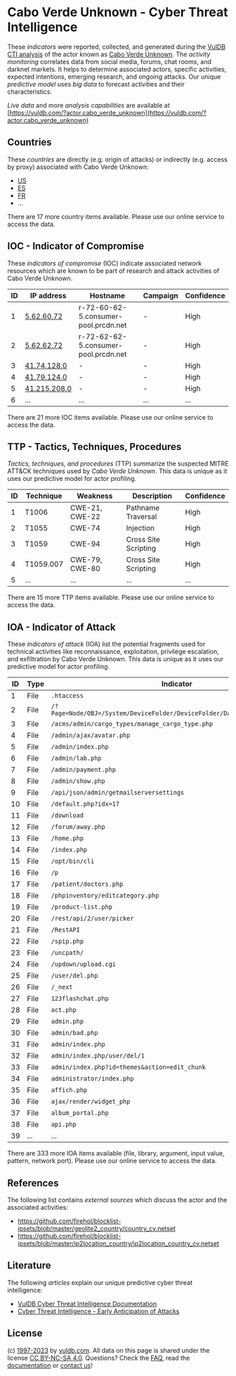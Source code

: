 # Cabo Verde Unknown - Cyber Threat Intelligence

These _indicators_ were reported, collected, and generated during the [VulDB CTI analysis](https://vuldb.com/?kb.cti) of the actor known as [Cabo Verde Unknown](https://vuldb.com/?actor.cabo_verde_unknown). The _activity monitoring_ correlates data from social media, forums, chat rooms, and darknet markets. It helps to determine associated actors, specific activities, expected intentions, emerging research, and ongoing attacks. Our unique _predictive model_ uses _big data_ to forecast activities and their characteristics.

_Live data_ and more _analysis capabilities_ are available at [https://vuldb.com/?actor.cabo_verde_unknown](https://vuldb.com/?actor.cabo_verde_unknown)

## Countries

These _countries_ are directly (e.g. origin of attacks) or indirectly (e.g. access by proxy) associated with Cabo Verde Unknown:

* [US](https://vuldb.com/?country.us)
* [ES](https://vuldb.com/?country.es)
* [FR](https://vuldb.com/?country.fr)
* ...

There are 17 more country items available. Please use our online service to access the data.

## IOC - Indicator of Compromise

These _indicators of compromise_ (IOC) indicate associated network resources which are known to be part of research and attack activities of Cabo Verde Unknown.

ID | IP address | Hostname | Campaign | Confidence
-- | ---------- | -------- | -------- | ----------
1 | [5.62.60.72](https://vuldb.com/?ip.5.62.60.72) | r-72-60-62-5.consumer-pool.prcdn.net | - | High
2 | [5.62.62.72](https://vuldb.com/?ip.5.62.62.72) | r-72-62-62-5.consumer-pool.prcdn.net | - | High
3 | [41.74.128.0](https://vuldb.com/?ip.41.74.128.0) | - | - | High
4 | [41.79.124.0](https://vuldb.com/?ip.41.79.124.0) | - | - | High
5 | [41.215.208.0](https://vuldb.com/?ip.41.215.208.0) | - | - | High
6 | ... | ... | ... | ...

There are 21 more IOC items available. Please use our online service to access the data.

## TTP - Tactics, Techniques, Procedures

_Tactics, techniques, and procedures_ (TTP) summarize the suspected MITRE ATT&CK techniques used by _Cabo Verde Unknown_. This data is unique as it uses our predictive model for actor profiling.

ID | Technique | Weakness | Description | Confidence
-- | --------- | -------- | ----------- | ----------
1 | T1006 | CWE-21, CWE-22 | Pathname Traversal | High
2 | T1055 | CWE-74 | Injection | High
3 | T1059 | CWE-94 | Cross Site Scripting | High
4 | T1059.007 | CWE-79, CWE-80 | Cross Site Scripting | High
5 | ... | ... | ... | ...

There are 15 more TTP items available. Please use our online service to access the data.

## IOA - Indicator of Attack

These _indicators of attack_ (IOA) list the potential fragments used for technical activities like reconnaissance, exploitation, privilege escalation, and exfiltration by Cabo Verde Unknown. This data is unique as it uses our predictive model for actor profiling.

ID | Type | Indicator | Confidence
-- | ---- | --------- | ----------
1 | File | `.htaccess` | Medium
2 | File | `/?Page=Node/OBJ=/System/DeviceFolder/DeviceFolder/DateTime/Action=Submit` | High
3 | File | `/acms/admin/cargo_types/manage_cargo_type.php` | High
4 | File | `/admin/ajax/avatar.php` | High
5 | File | `/admin/index.php` | High
6 | File | `/admin/lab.php` | High
7 | File | `/admin/payment.php` | High
8 | File | `/admin/show.php` | High
9 | File | `/api/json/admin/getmailserversettings` | High
10 | File | `/default.php?idx=17` | High
11 | File | `/download` | Medium
12 | File | `/forum/away.php` | High
13 | File | `/home.php` | Medium
14 | File | `/index.php` | Medium
15 | File | `/opt/bin/cli` | Medium
16 | File | `/p` | Low
17 | File | `/patient/doctors.php` | High
18 | File | `/phpinventory/editcategory.php` | High
19 | File | `/product-list.php` | High
20 | File | `/rest/api/2/user/picker` | High
21 | File | `/RestAPI` | Medium
22 | File | `/spip.php` | Medium
23 | File | `/uncpath/` | Medium
24 | File | `/updown/upload.cgi` | High
25 | File | `/user/del.php` | High
26 | File | `/_next` | Low
27 | File | `123flashchat.php` | High
28 | File | `act.php` | Low
29 | File | `admin.php` | Medium
30 | File | `admin/bad.php` | High
31 | File | `admin/index.php` | High
32 | File | `admin/index.php/user/del/1` | High
33 | File | `admin/index.php?id=themes&action=edit_chunk` | High
34 | File | `administrator/index.php` | High
35 | File | `affich.php` | Medium
36 | File | `ajax/render/widget_php` | High
37 | File | `album_portal.php` | High
38 | File | `api.php` | Low
39 | ... | ... | ...

There are 333 more IOA items available (file, library, argument, input value, pattern, network port). Please use our online service to access the data.

## References

The following list contains _external sources_ which discuss the actor and the associated activities:

* https://github.com/firehol/blocklist-ipsets/blob/master/geolite2_country/country_cv.netset
* https://github.com/firehol/blocklist-ipsets/blob/master/ip2location_country/ip2location_country_cv.netset

## Literature

The following _articles_ explain our unique predictive cyber threat intelligence:

* [VulDB Cyber Threat Intelligence Documentation](https://vuldb.com/?kb.cti)
* [Cyber Threat Intelligence - Early Anticipation of Attacks](https://www.scip.ch/en/?labs.20201022)

## License

(c) [1997-2023](https://vuldb.com/?kb.changelog) by [vuldb.com](https://vuldb.com/?kb.about). All data on this page is shared under the license [CC BY-NC-SA 4.0](https://creativecommons.org/licenses/by-nc-sa/4.0/). Questions? Check the [FAQ](https://vuldb.com/?kb.faq), read the [documentation](https://vuldb.com/?kb) or [contact us](https://vuldb.com/?contact)!
